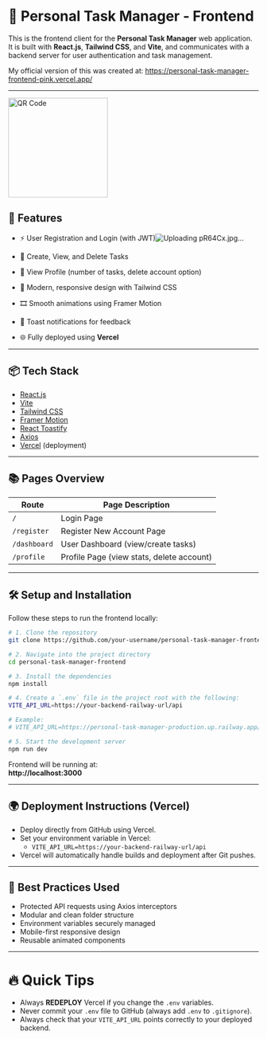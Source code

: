 # 🎨 Personal Task Manager - Frontend

This is the frontend client for the **Personal Task Manager** web application.  
It is built with **React.js**, **Tailwind CSS**, and **Vite**, and communicates with a backend server for user authentication and task management.

My official version of this was created at: https://personal-task-manager-frontend-pink.vercel.app/ 

---

<img src="https://github.com/user-attachments/assets/b142a69e-04d8-48a1-b7e3-ad9ea3482e4a" alt="QR Code" width="200"/>

## 🚀 Features

- ⚡ User Registration and Login (with JWT)![Uploading pR64Cx.jpg…]()

- 📝 Create, View, and Delete Tasks
- 🧠 View Profile (number of tasks, delete account option)
- 🎨 Modern, responsive design with Tailwind CSS
- 🎞️ Smooth animations using Framer Motion
- 🔔 Toast notifications for feedback
- 🌐 Fully deployed using **Vercel**

---

## 📦 Tech Stack

- [React.js](https://react.dev/)
- [Vite](https://vitejs.dev/)
- [Tailwind CSS](https://tailwindcss.com/)
- [Framer Motion](https://www.framer.com/motion/)
- [React Toastify](https://fkhadra.github.io/react-toastify/)
- [Axios](https://axios-http.com/)
- [Vercel](https://vercel.com/) (deployment)

---

## 📚 Pages Overview

| Route         | Page Description                          |
|---------------|-------------------------------------------|
| `/`           | Login Page                                |
| `/register`   | Register New Account Page                 |
| `/dashboard`  | User Dashboard (view/create tasks)        |
| `/profile`    | Profile Page (view stats, delete account) |

---

## 🛠️ Setup and Installation

Follow these steps to run the frontend locally:

```bash
# 1. Clone the repository
git clone https://github.com/your-username/personal-task-manager-frontend.git

# 2. Navigate into the project directory
cd personal-task-manager-frontend

# 3. Install the dependencies
npm install

# 4. Create a `.env` file in the project root with the following:
VITE_API_URL=https://your-backend-railway-url/api

# Example:
# VITE_API_URL=https://personal-task-manager-production.up.railway.app/api

# 5. Start the development server
npm run dev
```

Frontend will be running at:  
**http://localhost:3000**

---

## 🌍 Deployment Instructions (Vercel)

- Deploy directly from GitHub using Vercel.
- Set your environment variable in Vercel:
  - `VITE_API_URL=https://your-backend-railway-url/api`
- Vercel will automatically handle builds and deployment after Git pushes.

---

## 📌 Best Practices Used

- Protected API requests using Axios interceptors
- Modular and clean folder structure
- Environment variables securely managed
- Mobile-first responsive design
- Reusable animated components

---

# 🔥 Quick Tips

- Always **REDEPLOY** Vercel if you change the `.env` variables.
- Never commit your `.env` file to GitHub (always add `.env` to `.gitignore`).
- Always check that your `VITE_API_URL` points correctly to your deployed backend.
